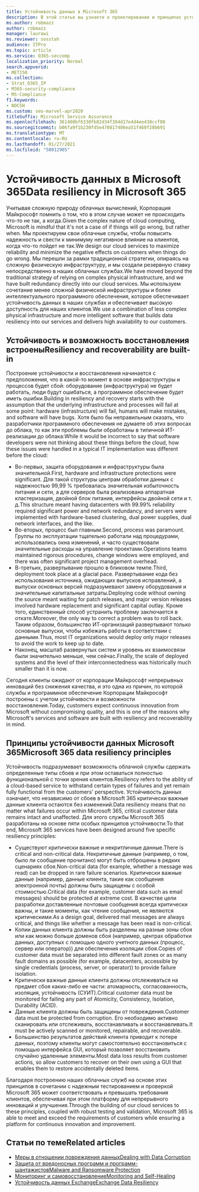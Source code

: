```yaml
---
title: Устойчивость данных в Microsoft 365
description: В этой статье вы узнаете о проектировании и принципах устойчивости и восстановления данных в Microsoft 365.
ms.author: robmazz
author: robmazz
manager: laurawi
ms.reviewer: sosstah
audience: ITPro
ms.topic: article
ms.service: O365-seccomp
localization_priority: Normal
search.appverid:
- MET150
ms.collection:
- Strat_O365_IP
- M365-security-compliance
- MS-Compliance
f1.keywords:
- NOCSH
ms.custom: seo-marvel-apr2020
titleSuffix: Microsoft Service Assurance
ms.openlocfilehash: 361400bf6330fb82d34f384d17e4d4ee438ccf08
ms.sourcegitcommit: b06fa9f1b230fd5e470817486ea51f460f28b691
ms.translationtype: MT
ms.contentlocale: ru-RU
ms.lasthandoff: 01/27/2021
ms.locfileid: "50012905"
---
```

# <a name="data-resiliency-in-microsoft-365"></a><span data-ttu-id="08380-103">Устойчивость данных в Microsoft 365</span><span class="sxs-lookup"><span data-stu-id="08380-103">Data resiliency in Microsoft 365</span></span>

<span data-ttu-id="08380-104">Учитывая сложную природу облачных вычислений, Корпорация Майкрософт помнить о том, что в этом случае может не происходить что-то не так, а когда.</span><span class="sxs-lookup"><span data-stu-id="08380-104">Given the complex nature of cloud computing, Microsoft is mindful that it's not a case of if things will go wrong, but rather when.</span></span> <span data-ttu-id="08380-105">Мы проектируем свои облачные службы, чтобы повысить надежность и свести к минимуму негативное влияние на клиентов, когда что-то пойдет не так.</span><span class="sxs-lookup"><span data-stu-id="08380-105">We design our cloud services to maximize reliability and minimize the negative effects on customers when things do go wrong.</span></span> <span data-ttu-id="08380-106">Мы перешли за рамки традиционной стратегии, опираясь на сложную физическую инфраструктуру, и мы создали резервную ставку непосредственно в наших облачных службах.</span><span class="sxs-lookup"><span data-stu-id="08380-106">We have moved beyond the traditional strategy of relying on complex physical infrastructure, and we have built redundancy directly into our cloud services.</span></span> <span data-ttu-id="08380-107">Мы используем сочетание менее сложной физической инфраструктуры и более интеллектуального программного обеспечения, которое обеспечивает устойчивость данных в наших службах и обеспечивает высокую доступность для наших клиентов.</span><span class="sxs-lookup"><span data-stu-id="08380-107">We use a combination of less complex physical infrastructure and more intelligent software that builds data resiliency into our services and delivers high availability to our customers.</span></span>

## <a name="resiliency-and-recoverability-are-built-in"></a><span data-ttu-id="08380-108">Устойчивость и возможность восстановления встроены</span><span class="sxs-lookup"><span data-stu-id="08380-108">Resiliency and recoverability are built-in</span></span>

<span data-ttu-id="08380-109">Построение устойчивости и восстановления начинается с предположения, что в какой-то момент в основе инфраструктуры и процессов будет сбой: оборудование (инфраструктура) не будет работать, люди будут ошибаться, а программное обеспечение будет иметь ошибки.</span><span class="sxs-lookup"><span data-stu-id="08380-109">Building in resiliency and recovery starts with the assumption that the underlying infrastructure and processes will fail at some point: hardware (infrastructure) will fail, humans will make mistakes, and software will have bugs.</span></span> <span data-ttu-id="08380-110">Хотя было бы неправильным сказать, что разработчики программного обеспечения не думаете об этих вопросах до облака, то как эти проблемы были обработаны в типичной ИТ-реализации до облака:</span><span class="sxs-lookup"><span data-stu-id="08380-110">While it would be incorrect to say that software developers were not thinking about these things before the cloud, how these issues were handled in a typical IT implementation was different before the cloud:</span></span>

- <span data-ttu-id="08380-111">Во-первых, защита оборудования и инфраструктуры была значительной.</span><span class="sxs-lookup"><span data-stu-id="08380-111">First, hardware and infrastructure protections were significant.</span></span> <span data-ttu-id="08380-112">Для такой структуры центрам обработки данных с надежностью 99,99 % требовалась значительная избыточность питания и сети, а для серверов была реализована аппаратная кластеризация, двойной блок питания, интерфейсы двойной сети и т. д.</span><span class="sxs-lookup"><span data-stu-id="08380-112">This structure meant having datacenters with 99.99% reliability required significant power and network redundancy, and servers were implemented with hardware-based clustering, dual power supplies, dual network interfaces, and the like.</span></span>
- <span data-ttu-id="08380-113">Во-вторых, процесс был главным.</span><span class="sxs-lookup"><span data-stu-id="08380-113">Second, process was paramount.</span></span> <span data-ttu-id="08380-114">Группы по эксплуатации тщательно работали над процедурами, использовались окна изменений, и часто существовали значительные расходы на управление проектами.</span><span class="sxs-lookup"><span data-stu-id="08380-114">Operations teams maintained rigorous procedures, change windows were employed, and there was often significant project management overhead.</span></span>
- <span data-ttu-id="08380-115">В-третьих, развертывание прошло в бликовом темпе.</span><span class="sxs-lookup"><span data-stu-id="08380-115">Third, deployment took place at a glacial pace.</span></span> <span data-ttu-id="08380-116">Развертывание кода без использования источника, ожидающих выпусков исправлений, а выпуски основных версий подразумевают замену оборудования и значительные капитальные затраты.</span><span class="sxs-lookup"><span data-stu-id="08380-116">Deploying code without owning the source meant waiting for patch releases, and major version releases involved hardware replacement and significant capital outlay.</span></span> <span data-ttu-id="08380-117">Кроме того, единственный способ устранить проблему заключается в откате.</span><span class="sxs-lookup"><span data-stu-id="08380-117">Moreover, the only way to correct a problem was to roll back.</span></span> <span data-ttu-id="08380-118">Таким образом, большинство ИТ-организаций развертывают только основные выпуски, чтобы избежать работы в соответствии с данными.</span><span class="sxs-lookup"><span data-stu-id="08380-118">Thus, most IT organizations would deploy only major releases to avoid the work to keep up to date.</span></span>
- <span data-ttu-id="08380-119">Наконец, масштаб развернутых систем и уровень их взаимосвязи были значительно меньше, чем сейчас.</span><span class="sxs-lookup"><span data-stu-id="08380-119">Finally, the scale of deployed systems and the level of their interconnectedness was historically much smaller than it is now.</span></span>

<span data-ttu-id="08380-120">Сегодня клиенты ожидают от корпорации Майкрософт непрерывных инноваций без снижения качества, и это одна из причин, по которой службы и программное обеспечение Корпорации Майкрософт построены с учетом устойчивости и возможности восстановления.</span><span class="sxs-lookup"><span data-stu-id="08380-120">Today, customers expect continuous innovation from Microsoft without compromising quality, and this is one of the reasons why Microsoft's services and software are built with resiliency and recoverability in mind.</span></span>

## <a name="microsoft-365-data-resiliency-principles"></a><span data-ttu-id="08380-121">Принципы устойчивости данных Microsoft 365</span><span class="sxs-lookup"><span data-stu-id="08380-121">Microsoft 365 data resiliency principles</span></span>

<span data-ttu-id="08380-122">Устойчивость подразумевает возможность облачной службы сдержать определенные типы сбоев и при этом оставаться полностью функциональной с точки зрения клиентов.</span><span class="sxs-lookup"><span data-stu-id="08380-122">Resiliency refers to the ability of a cloud-based service to withstand certain types of failures and yet remain fully functional from the customers' perspective.</span></span> <span data-ttu-id="08380-123">Устойчивость данных означает, что независимо от сбоев в Microsoft 365 критически важные данные клиента остаются без изменений.</span><span class="sxs-lookup"><span data-stu-id="08380-123">Data resiliency means that no matter what failures occur within Microsoft 365, critical customer data remains intact and unaffected.</span></span> <span data-ttu-id="08380-124">Для этого службы Microsoft 365 разработаны на основе пяти особых принципов устойчивости:</span><span class="sxs-lookup"><span data-stu-id="08380-124">To that end, Microsoft 365 services have been designed around five specific resiliency principles:</span></span>

- <span data-ttu-id="08380-125">Существуют критически важные и некритличные данные.</span><span class="sxs-lookup"><span data-stu-id="08380-125">There is critical and non-critical data.</span></span> <span data-ttu-id="08380-126">Некритичные данные (например, о том, было ли сообщение прочитано) могут быть отброшены в редких сценариях сбоя.</span><span class="sxs-lookup"><span data-stu-id="08380-126">Non-critical data (for example, whether a message was read) can be dropped in rare failure scenarios.</span></span> <span data-ttu-id="08380-127">Критически важные данные (например, данные клиента, такие как сообщения электронной почты) должны быть защищены с особой стоимостью.</span><span class="sxs-lookup"><span data-stu-id="08380-127">Critical data (for example, customer data such as email messages) should be protected at extreme cost.</span></span> <span data-ttu-id="08380-128">В качестве цели разработки доставленные почтовые сообщения всегда критически важны, и такие моменты, как чтение сообщения, не являются критическими.</span><span class="sxs-lookup"><span data-stu-id="08380-128">As a design goal, delivered mail messages are always critical, and things like whether a message has been read is non-critical.</span></span>
- <span data-ttu-id="08380-129">Копии данных клиента должны быть разделены на разные зоны сбоя или как можно больше доменов сбоя (например, центрах обработки данных, доступных с помощью одного учетного данных (процесс, сервер или оператор)) для обеспечения изоляции сбоя.</span><span class="sxs-lookup"><span data-stu-id="08380-129">Copies of customer data must be separated into different fault zones or as many fault domains as possible (for example, datacenters, accessible by single credentials (process, server, or operator)) to provide failure isolation.</span></span> 
- <span data-ttu-id="08380-130">Критически важные данные клиента должны отслеживаться на предмет сбоя каких-либо ее части: атомарность, согласованность, изоляция, устойчивость (СУИТ).</span><span class="sxs-lookup"><span data-stu-id="08380-130">Critical customer data must be monitored for failing any part of Atomicity, Consistency, Isolation, Durability (ACID).</span></span>
- <span data-ttu-id="08380-131">Данные клиента должны быть защищены от повреждения.</span><span class="sxs-lookup"><span data-stu-id="08380-131">Customer data must be protected from corruption.</span></span> <span data-ttu-id="08380-132">Его необходимо активно сканировать или отслеживать, восстанавливать и восстанавливать.</span><span class="sxs-lookup"><span data-stu-id="08380-132">It must be actively scanned or monitored, repairable, and recoverable.</span></span>
- <span data-ttu-id="08380-133">Большинство результатов действий клиента приводит к потере данных, поэтому клиенты могут самостоятельно восстановиться с помощью интерфейса GUI, который позволяет восстановить случайно удаленные элементы.</span><span class="sxs-lookup"><span data-stu-id="08380-133">Most data loss results from customer actions, so allow customers to recover on their own using a GUI that enables them to restore accidentally deleted items.</span></span>

<span data-ttu-id="08380-134">Благодаря построению наших облачных служб на основе этих принципов в сочетании с надежным тестированием и проверкой Microsoft 365 может соответствовать и превышать требования клиентов, обеспечивая при этом платформу для непрерывного инноваций и улучшения.</span><span class="sxs-lookup"><span data-stu-id="08380-134">Through the building of our cloud services to these principles, coupled with robust testing and validation, Microsoft 365 is able to meet and exceed the requirements of customers while ensuring a platform for continuous innovation and improvement.</span></span>

## <a name="related-articles"></a><span data-ttu-id="08380-135">Статьи по теме</span><span class="sxs-lookup"><span data-stu-id="08380-135">Related articles</span></span>

- [<span data-ttu-id="08380-136">Меры в отношении повреждения данных</span><span class="sxs-lookup"><span data-stu-id="08380-136">Dealing with Data Corruption</span></span>](assurance-dealing-with-data-corruption.md)
- [<span data-ttu-id="08380-137">Защита от вредоносных программ и программ-шантажистов</span><span class="sxs-lookup"><span data-stu-id="08380-137">Malware and Ransomware Protection</span></span>](assurance-malware-and-ransomware-protection.md)
- [<span data-ttu-id="08380-138">Мониторинг и самовосстановление</span><span class="sxs-lookup"><span data-stu-id="08380-138">Monitoring and Self-Healing</span></span>](assurance-monitoring-and-self-healing.md)
- [<span data-ttu-id="08380-139">Устойчивость данных Exchange</span><span class="sxs-lookup"><span data-stu-id="08380-139">Exchange Data Resiliency</span></span>](assurance-exchange-data-resiliency.md)

